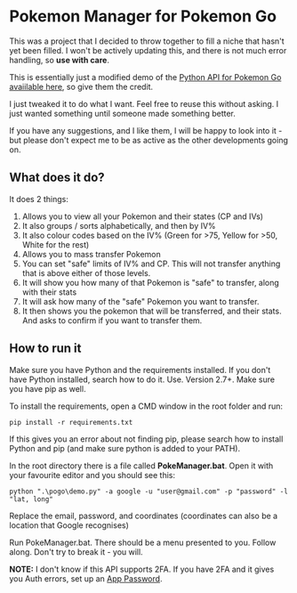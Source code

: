 # Pokemon Manager for Pokemon Go

This was a project that I decided to throw together to fill a niche that hasn't yet been filled. I won't be actively updating this, and there is not much error handling, so **use with care**.

This is essentially just a modified demo of the [Python API for Pokemon Go avaiilable here](https://github.com/rubenvereecken/pokemongo-api), so give them the credit.

I just tweaked it to do what I want. Feel free to reuse this without asking. I just wanted something until someone made something better.

If you have any suggestions, and I like them, I will be happy to look into it - but please don't expect me to be as active as the other developments going on.

## What does it do?

It does 2 things:

1.  Allows you to view all your Pokemon and their states (CP and IVs)
  1.  It also groups / sorts alphabetically, and then by IV%
  2.  It also colour codes based on the IV% (Green for >75, Yellow for >50, White for the rest)
2.  Allows you to mass transfer Pokemon
  1.  You can set "safe" limits of IV% and CP. This will not transfer anything that is above either of those levels.
  2.  It will show you how many of that Pokemon is "safe" to transfer, along with their stats
  3.  It will ask how many of the "safe" Pokemon you want to transfer.
  4.  It then shows you the pokemon that will be transferred, and their stats. And asks to confirm if you want to transfer them.

## How to run it

Make sure you have Python and the requirements installed. If you don't have Python installed, search how to do it. Use. Version 2.7+. Make sure you have pip as well.

To install the requirements, open a CMD window in the root folder and run:

```pip install -r requirements.txt```

If this gives you an error about not finding pip, please search how to install Python and pip (and make sure python is added to your PATH).

In the root directory there is a file called **PokeManager.bat**. Open it with your favourite editor and you should see this:

```python ".\pogo\demo.py" -a google -u "user@gmail.com" -p "password" -l "lat, long"```

Replace the email, password, and coordinates (coordinates can also be a location that Google recognises)

Run PokeManager.bat. There should be a menu presented to you. Follow along. Don't try to break it - you will.

**NOTE:** I don't know if this API supports 2FA. If you have 2FA and it gives you Auth errors, set up an [App Password](https://security.google.com/settings/security/apppasswords).
